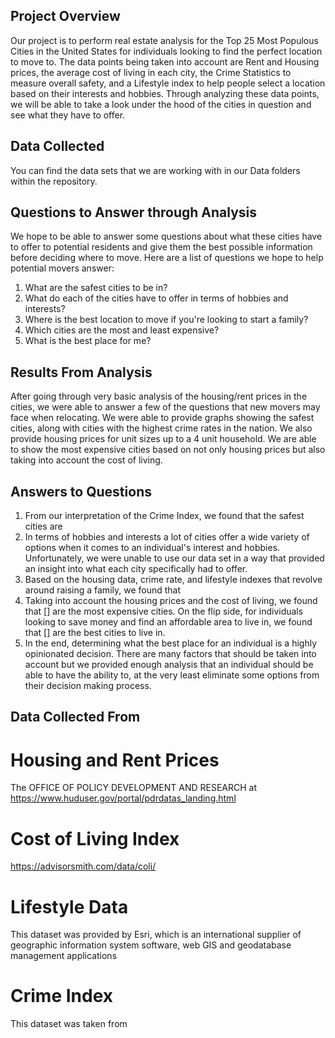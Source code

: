 ## Project Overview
Our project is to perform real estate analysis for the Top 25 Most Populous Cities in the United States for individuals looking to find the perfect location to  move to. The data points being taken into account are Rent and Housing prices, the average cost of living in each city, the Crime Statistics to measure overall safety, and a Lifestyle index to help people select a location based on their interests and hobbies. Through analyzing these data points, we will be able to take a look under the hood of the cities in question and see what they have to offer.

## Data Collected
You can find the data sets that we are working with in our Data folders within the repository.

## Questions to Answer through Analysis
We hope to be able to answer some questions about what these cities have to offer to potential residents and give them the best possible information before deciding where to move. Here are a list of questions we hope to help potential movers answer:
1. What are the safest cities to be in?
2. What do each of the cities have to offer in terms of hobbies and interests?
3. Where is the best location to move if you're looking to start a family?
4. Which cities are the most and least expensive?
5. What is the best place for me?

## Results From Analysis
After going through very basic analysis of the housing/rent prices in the cities, we were able to answer a few of the questions that new movers may face when relocating. We were able to provide graphs showing the safest cities, along with cities with the highest crime rates in the nation. We also provide housing prices for unit sizes up to a 4 unit household. We are able to show the most expensive cities based on not only housing prices but also taking into account the cost of living. 

## Answers to Questions
1. From our interpretation of the Crime Index, we found that the safest cities are 
2. In terms of hobbies and interests a lot of cities offer a wide variety of options when it comes to an individual's interest and hobbies. Unfortunately, we were unable to use our data set in a way that provided an insight into what each city specifically had to offer.
3. Based on the housing data, crime rate, and lifestyle indexes that revolve around raising a family, we found that 
4. Taking into account the housing prices and the cost of living, we found that [] are the most expensive cities. On the flip side, for individuals looking to save money and find an affordable area to live in, we found that [] are the best cities to live in.
5. In the end, determining what the best place for an individual is a highly opinionated decision. There are many factors that should be taken into account but we provided enough analysis that an individual should be able to have the ability to, at the very least eliminate some options from their decision making process.

## Data Collected From
# Housing and Rent Prices
The OFFICE OF POLICY DEVELOPMENT AND RESEARCH at https://www.huduser.gov/portal/pdrdatas_landing.html

# Cost of Living Index
https://advisorsmith.com/data/coli/

# Lifestyle Data
This dataset was provided by Esri, which is an international supplier of geographic information system software, web GIS and geodatabase management applications

# Crime Index
This dataset was taken from  
